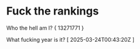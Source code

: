 # Fuck the rankings

Who the hell am I?
{ 13271771 }

What fucking year is it?
[ 2025-03-24T00:43:20Z ]

